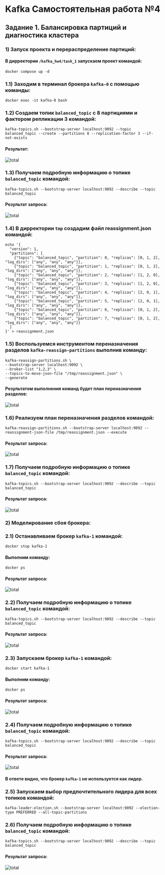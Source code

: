 # Kafka Самостоятельная работа №4
## Задание 1. Балансировка партиций и диагностика кластера

### 1) Запуск проекта и перераспределение партиций:
#### В дирректории `/kafka_hw4/task_1` запускаем проект командой:
```
docker compose up -d
```
### 1.1) Заходим в терминал брокера `kafka-0` с помощью команды:
```
docker exec -it kafka-0 bash
```
### 1.2) Создаем топик `balanced_topic` с 8 партициями и фактором репликации 3 командой:
```
kafka-topics.sh --bootstrap-server localhost:9092 --topic balanced_topic --create --partitions 8 --replication-factor 3 --if-not-exists
```
#### Результат:
![total](screenshots/screen_1.png)
### 1.3) Получаем подробную информацию о топике `balanced_topic` командой:
```
kafka-topics.sh --bootstrap-server localhost:9092 --describe --topic balanced_topic
```
#### Результат запроса:
![total](screenshots/screen_2.png)
### 1.4) В дирректории `tmp` создадим файл reassignment.json  командой:
```
echo '{
  "version": 1,
  "partitions": [
    {"topic": "balanced_topic", "partition": 0, "replicas": [0, 1, 2], "log_dirs": ["any", "any", "any"]},
    {"topic": "balanced_topic", "partition": 1, "replicas": [0, 1, 2], "log_dirs": ["any", "any", "any"]},
    {"topic": "balanced_topic", "partition": 2, "replicas": [1, 2, 0], "log_dirs": ["any", "any", "any"]},
    {"topic": "balanced_topic", "partition": 3, "replicas": [1, 2, 0], "log_dirs": ["any", "any", "any"]},
    {"topic": "balanced_topic", "partition": 4, "replicas": [2, 0, 1], "log_dirs": ["any", "any", "any"]},
    {"topic": "balanced_topic", "partition": 5, "replicas": [2, 0, 1], "log_dirs": ["any", "any", "any"]},
    {"topic": "balanced_topic", "partition": 6, "replicas": [0, 1, 2], "log_dirs": ["any", "any", "any"]},
    {"topic": "balanced_topic", "partition": 7, "replicas": [0, 1, 2], "log_dirs": ["any", "any", "any"]}
  ]
}' > reassignment.json
```
### 1.5) Воспользуемся инструментом переназначения разделов `kafka-reassign-partitions` выполнив команду:
```
kafka-reassign-partitions.sh \
--bootstrap-server localhost:9092 \
--broker-list "1,2,3" \
--topics-to-move-json-file "/tmp/reassignment.json" \
--generate
```
#### Результатом выполнения команд будет план переназначения разделов:
![total](screenshots/screen_3.png)
### 1.6) Реализуем план переназначения разделов командой:
```
kafka-reassign-partitions.sh --bootstrap-server localhost:9092 --reassignment-json-file /tmp/reassignment.json --execute
```
#### Результат запроса:
![total](screenshots/screen_4.png)
### 1.7) Получаем подробную информацию о топике `balanced_topic` командой:
```
kafka-topics.sh --bootstrap-server localhost:9092 --describe --topic balanced_topic
```
#### Результат запроса:
![total](screenshots/screen_5.png)

### 2) Моделирование сбоя брокера:
### 2.1) Останавливаем брокер `kafka-1` командой:
```
docker stop kafka-1
```
#### Выполним команду:
```
docker ps
```
#### Результат запроса:
![total](screenshots/screen_6.png)
### 2.2) Получаем подробную информацию о топике `balanced_topic` командой:
```
kafka-topics.sh --bootstrap-server localhost:9092 --describe --topic balanced_topic
```
#### Результат запроса:
![total](screenshots/screen_7.png)
### 2.3) Запускаем брокер `kafka-1` командой:
```
docker start kafka-1
```
#### Выполним команду:
```
docker ps
```
#### Результат запроса:
![total](screenshots/screen_8.png)
### 2.4) Получаем подробную информацию о топике `balanced_topic` командой:
```
kafka-topics.sh --bootstrap-server localhost:9092 --describe --topic balanced_topic
```
#### Результат запроса:
![total](screenshots/screen_9.png)
#### В ответе видно, что брокер `kafka-1` не используется как лидер.
### 2.5) Запускаем выбор предпочтительного лидера для всех топиков командой:
```
kafka-leader-election.sh --bootstrap-server localhost:9092 --election-type PREFERRED --all-topic-partitions
```
### 2.6) Получаем подробную информацию о топике `balanced_topic` командой:
```
kafka-topics.sh --bootstrap-server localhost:9092 --describe --topic balanced_topic
```
#### Результат запроса:
![total](screenshots/screen_10.png)
